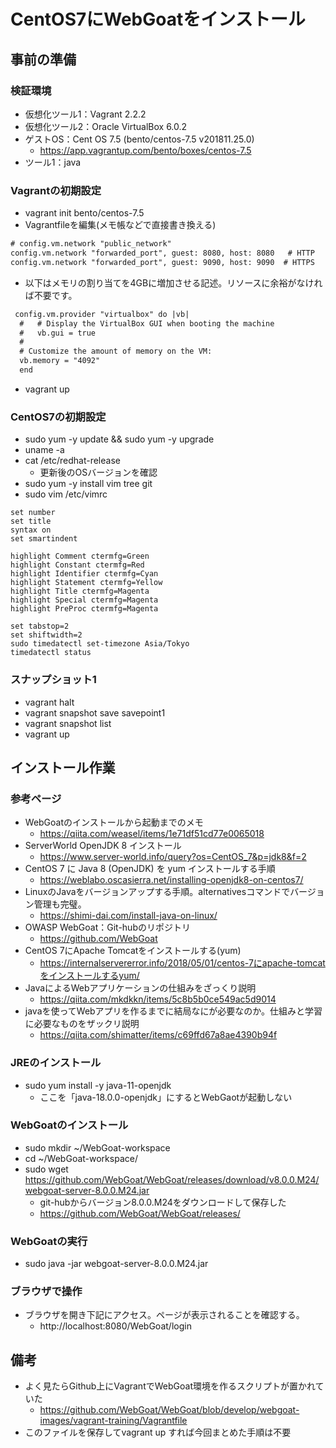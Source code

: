# CentOS7にWebGoatをインストール

## 事前の準備
### 検証環境
- 仮想化ツール1：Vagrant 2.2.2
- 仮想化ツール2：Oracle VirtualBox 6.0.2
- ゲストOS：Cent OS 7.5 (bento/centos-7.5 v201811.25.0)
    - https://app.vagrantup.com/bento/boxes/centos-7.5
- ツール1：java

### Vagrantの初期設定
- vagrant init bento/centos-7.5
- Vagrantfileを編集(メモ帳などで直接書き換える)
```txt
# config.vm.network "public_network"
config.vm.network "forwarded_port", guest: 8080, host: 8080   # HTTP
config.vm.network "forwarded_port", guest: 9090, host: 9090  # HTTPS
```
- 以下はメモリの割り当てを4GBに増加させる記述。リソースに余裕がなければ不要です。
```txt
 config.vm.provider "virtualbox" do |vb|
  #   # Display the VirtualBox GUI when booting the machine
  #   vb.gui = true
  #
  # Customize the amount of memory on the VM:
  vb.memory = "4092"
  end
```
- vagrant up

### CentOS7の初期設定
- sudo yum -y update && sudo yum -y upgrade
- uname -a
- cat /etc/redhat-release
    - 更新後のOSバージョンを確認
- sudo yum -y install vim tree git
- sudo vim /etc/vimrc
```text
set number
set title
syntax on
set smartindent

highlight Comment ctermfg=Green 
highlight Constant ctermfg=Red 
highlight Identifier ctermfg=Cyan 
highlight Statement ctermfg=Yellow 
highlight Title ctermfg=Magenta 
highlight Special ctermfg=Magenta 
highlight PreProc ctermfg=Magenta

set tabstop=2
set shiftwidth=2
sudo timedatectl set-timezone Asia/Tokyo
timedatectl status
```

### スナップショット1
- vagrant halt 
- vagrant snapshot save savepoint1
- vagrant snapshot list
- vagrant up

## インストール作業
### 参考ページ
- WebGoatのインストールから起動までのメモ
    - https://qiita.com/weasel/items/1e71df51cd77e0065018
- ServerWorld OpenJDK 8 インストール
    - https://www.server-world.info/query?os=CentOS_7&p=jdk8&f=2
- CentOS 7 に Java 8 (OpenJDK) を yum インストールする手順
    - https://weblabo.oscasierra.net/installing-openjdk8-on-centos7/
- LinuxのJavaをバージョンアップする手順。alternativesコマンドでバージョン管理も完璧。
    - https://shimi-dai.com/install-java-on-linux/
- OWASP WebGoat：Git-hubのリポジトリ
    - https://github.com/WebGoat
- CentOS 7にApache Tomcatをインストールする(yum)
    - https://internalservererror.info/2018/05/01/centos-7にapache-tomcatをインストールするyum/
- JavaによるWebアプリケーションの仕組みをざっくり説明
    - https://qiita.com/mkdkkn/items/5c8b5b0ce549ac5d9014
- javaを使ってWebアプリを作るまでに結局なにが必要なのか。仕組みと学習に必要なものをザックリ説明
    - https://qiita.com/shimatter/items/c69ffd67a8ae4390b94f

### JREのインストール
- sudo yum install -y java-11-openjdk
    - ここを「java-18.0.0-openjdk」にするとWebGaotが起動しない

### WebGoatのインストール
- sudo mkdir ~/WebGoat-workspace
- cd ~/WebGoat-workspace/
- sudo wget https://github.com/WebGoat/WebGoat/releases/download/v8.0.0.M24/webgoat-server-8.0.0.M24.jar
    - git-hubからバージョン8.0.0.M24をダウンロードして保存した
    - https://github.com/WebGoat/WebGoat/releases/

### WebGoatの実行
- sudo java -jar webgoat-server-8.0.0.M24.jar

### ブラウザで操作
- ブラウザを開き下記にアクセス。ページが表示されることを確認する。
    - http://localhost:8080/WebGoat/login

## 備考
- よく見たらGithub上にVagrantでWebGoat環境を作るスクリプトが置かれていた
    - https://github.com/WebGoat/WebGoat/blob/develop/webgoat-images/vagrant-training/Vagrantfile
- このファイルを保存してvagrant up すれば今回まとめた手順は不要


<!---
java -jar webgoat-server-8.0.0.M24.jar --server.address=0.0.0.0
--->